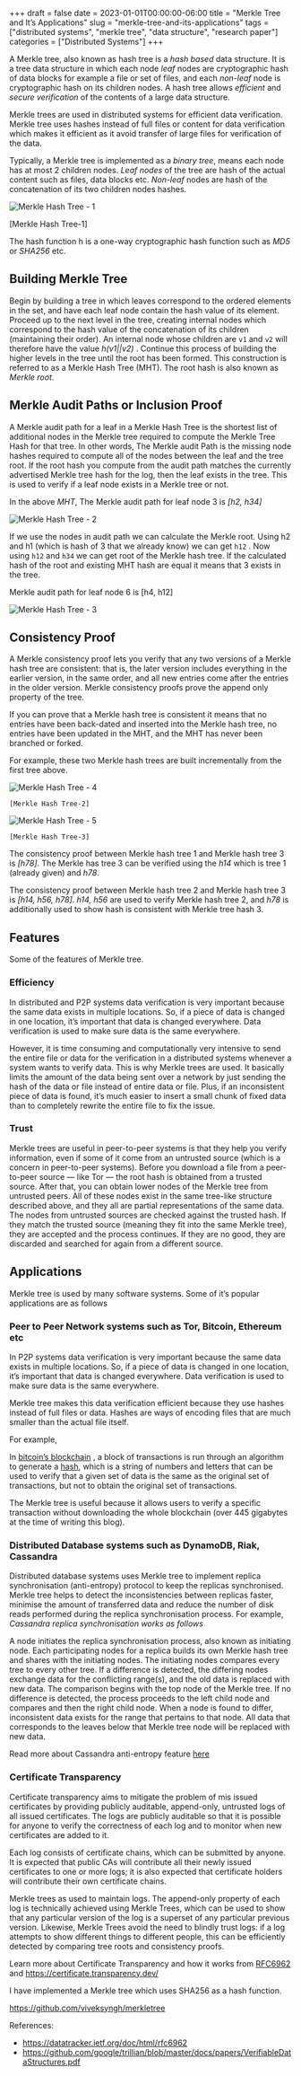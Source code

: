 +++ 
draft = false
date = 2023-01-01T00:00:00-06:00
title = "Merkle Tree and It’s Applications"
slug = "merkle-tree-and-its-applications"
tags = ["distributed systems", "merkle tree", "data structure", "research paper"]
categories = ["Distributed Systems"]
+++

A Merkle tree, also known as hash tree is a *hash based* data structure. It is a tree data structure in which each node *leaf* nodes are cryptographic hash of data blocks for example a file or set of files, and each *non-leaf* node is cryptographic hash on its children nodes. A hash tree allows *efficient* and *secure verification* of the contents of a large data structure.

Merkle trees are used in distributed systems for efficient data verification. Merkle tree uses hashes instead of full files or content for data verification which makes it efficient as it avoid transfer of large files for verification of the data.

Typically, a Merkle tree is implemented as a *binary tree*, means each node has at most 2 children nodes. *Leaf nodes* of the tree are hash of the actual content such as files, data blocks etc. *Non-leaf* nodes are hash of the concatenation of its two children nodes hashes.

![Merkle Hash Tree - 1](../../images/paper-notes/merkle-tree-1.webp)

   [Merkle Hash Tree-1]

The hash function h is a one-way cryptographic hash function such as *MD5* or *SHA256* etc.

## Building Merkle Tree

Begin by building a tree in which leaves correspond to the ordered elements in the set, and have each leaf node contain the hash value of its element. Proceed up to the next level in the tree, creating internal nodes which correspond to the hash value of the concatenation of its children (maintaining their order). An internal node whose children are `v1` and `v2` will therefore have the value *h(v1||v2)* . Continue this process of building the higher levels in the tree until the root has been formed. This construction is referred to as a Merkle Hash Tree (MHT). The root hash is also known as *Merkle root*.

## Merkle Audit Paths or Inclusion Proof

A Merkle audit path for a leaf in a Merkle Hash Tree is the shortest list of additional nodes in the Merkle tree required to compute the Merkle Tree Hash for that tree. In other words, The Merkle audit Path is the missing node hashes required to compute all of the nodes between the leaf and the tree root. If the root hash you compute from the audit path matches the currently advertised Merkle tree hash for the log, then the leaf exists in the tree. This is used to verify if a leaf node exists in a Merkle tree or not.

In the above *MHT*, The Merkle audit path for leaf node 3 is *[h2, h34]*

![Merkle Hash Tree - 2](../../images/paper-notes/merkle-tree-2.webp)


If we use the nodes in audit path we can calculate the Merkle root. Using h2 and h1 (which is hash of 3 that we already know) we can get `h12` . Now using `h12` and `h34` we can get root of the Merkle hash tree. If the calculated hash of the root and existing MHT hash are equal it means that 3 exists in the tree.

Merkle audit path for leaf node 6 is [h4, h12]

![Merkle Hash Tree - 3](../../images/paper-notes/merkle-tree-3.webp)


## Consistency Proof

A Merkle consistency proof lets you verify that any two versions of a Merkle hash tree are consistent: that is, the later version includes everything in the earlier version, in the same order, and all new entries come after the entries in the older version. Merkle consistency proofs prove the append only property of the tree.

If you can prove that a Merkle hash tree is consistent it means that no entries have been back-dated and inserted into the Merkle hash tree, no entries have been updated in the MHT, and the MHT has never been branched or forked.

For example, these two Merkle hash trees are built incrementally from the first tree above.

![Merkle Hash Tree - 4](../../images/paper-notes/merkle-tree-4.webp)
    
    [Merkle Hash Tree-2]

![Merkle Hash Tree - 5](../../images/paper-notes/merkle-tree-5.webp)

    [Merkle Hash Tree-3]


The consistency proof between Merkle hash tree 1 and Merkle hash tree 3 is *[h78]*. The Merkle has tree 3 can be verified using the *h14* which is tree 1 (already given) and *h78*.

The consistency proof between Merkle hash tree 2 and Merkle hash tree 3 is *[h14, h56, h78]*. *h14, h56* are used to verify Merkle hash tree 2, and *h78* is additionally used to show hash is consistent with Merkle tree hash 3.


## Features

Some of the features of Merkle tree.

### Efficiency

In distributed and P2P systems data verification is very important because the same data exists in multiple locations. So, if a piece of data is changed in one location, it’s important that data is changed everywhere. Data verification is used to make sure data is the same everywhere.

However, it is time consuming and computationally very intensive to send the entire file or data for the verification in a distributed systems whenever a system wants to verify data. This is why Merkle trees are used. It basically limits the amount of the data being sent over a network by just sending the hash of the data or file instead of entire data or file. Plus, if an inconsistent piece of data is found, it’s much easier to insert a small chunk of fixed data than to completely rewrite the entire file to fix the issue.

### Trust

Merkle trees are useful in peer-to-peer systems is that they help you verify information, even if some of it come from an untrusted source (which is a concern in peer-to-peer systems). Before you download a file from a peer-to-peer source — like Tor — the root hash is obtained from a trusted source. After that, you can obtain lower nodes of the Merkle tree from untrusted peers. All of these nodes exist in the same tree-like structure described above, and they all are partial representations of the same data. The nodes from untrusted sources are checked against the trusted hash. If they match the trusted source (meaning they fit into the same Merkle tree), they are accepted and the process continues. If they are no good, they are discarded and searched for again from a different source.

## Applications

Merkle tree is used by many software systems. Some of it’s popular applications are as follows

### Peer to Peer Network systems such as Tor, Bitcoin, Ethereum etc

In P2P systems data verification is very important because the same data exists in multiple locations. So, if a piece of data is changed in one location, it’s important that data is changed everywhere. Data verification is used to make sure data is the same everywhere.

Merkle tree makes this data verification efficient because they use hashes instead of full files or data. Hashes are ways of encoding files that are much smaller than the actual file itself.

For example,

In [bitcoin’s blockchain](https://www.investopedia.com/terms/b/bitcoin.asp) , a block of transactions is run through an algorithm to generate a [hash](https://www.investopedia.com/terms/h/hash.asp), which is a string of numbers and letters that can be used to verify that a given set of data is the same as the original set of transactions, but not to obtain the original set of transactions.

The Merkle tree is useful because it allows users to verify a specific transaction without downloading the whole blockchain (over 445 gigabytes at the time of writing this blog).

### Distributed Database systems such as DynamoDB, Riak, Cassandra

Distributed database systems uses Merkle tree to implement replica synchronisation (anti-entropy) protocol to keep the replicas synchronised. Merkle tree helps to detect the inconsistencies between replicas faster, minimise the amount of transferred data and reduce the number of disk reads performed during the replica synchronisation process. For example, *Cassandra replica synchronisation works as follows*

A node initiates the replica synchronisation process, also known as initiating node. Each participating nodes for a replica builds its own Merkle hash tree and shares with the initiating nodes. The initiating nodes compares every tree to every other tree. If a difference is detected, the differing nodes exchange data for the conflicting range(s), and the old data is replaced with new data. The comparison begins with the top node of the Merkle tree. If no difference is detected, the process proceeds to the left child node and compares and then the right child node. When a node is found to differ, inconsistent data exists for the range that pertains to that node. All data that corresponds to the leaves below that Merkle tree node will be replaced with new data.

Read more about Cassandra anti-entropy feature [here](https://docs.datastax.com/en/cassandra-oss/3.x/cassandra/operations/opsRepairNodesManualRepair.html)

### Certificate Transparency

Certificate transparency aims to mitigate the problem of mis issued certificates by providing publicly auditable, append-only, untrusted logs of all issued certificates. The logs are publicly auditable so that it is possible for anyone to verify the correctness of each log and to monitor when new certificates are added to it.

Each log consists of certificate chains, which can be submitted by anyone. It is expected that public CAs will contribute all their newly issued certificates to one or more logs; it is also expected that certificate holders will contribute their own certificate chains.

Merkle trees as used to maintain logs. The append-only property of each log is technically achieved using Merkle Trees, which can be used to show that any particular version of the log is a superset of any particular previous version. Likewise, Merkle Trees avoid the need to blindly trust logs: if a log attempts to show different things to different people, this can be efficiently detected by comparing tree roots and consistency proofs.

Learn more about Certificate Transparency and how it works from [RFC6962](https://datatracker.ietf.org/doc/html/rfc6962) and https://certificate.transparency.dev/


I have implemented a Merkle tree which uses SHA256 as a hash function. 

https://github.com/viveksyngh/merkletree

References:

* https://datatracker.ietf.org/doc/html/rfc6962
* https://github.com/google/trillian/blob/master/docs/papers/VerifiableDataStructures.pdf

